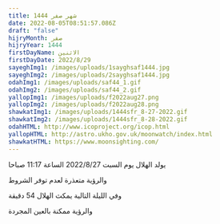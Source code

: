 ```yaml
---
title: شهر صفر 1444
date: 2022-08-05T08:51:57.086Z
draft: "false"
hijryMonth: صفر
hijryYear: 1444
firstDayName: الاثنين
firstDayDate: 2022/8/29
sayeghImg1: /images/uploads/1sayghsaf1444.jpg
sayeghImg2: /images/uploads/2sayghsaf1444.jpg
odahImg1: /images/uploads/saf44_1.gif
odahImg2: /images/uploads/saf44_2.gif
yallopImg1: /images/uploads/f2022aug27.png
yallopImg2: /images/uploads/f2022aug28.png
shawkatImg1: /images/uploads/1444sfr_8-27-2022.gif
shawkatImg2: /images/uploads/1444sfr_8-28-2022.gif
odahHTML: http://www.icoproject.org/icop.html
yallopHTML: http://astro.ukho.gov.uk/moonwatch/index.html
shawkatHTML: https://www.moonsighting.com/
---
```

يولد الهلال يوم السبت  2022/8/27  الساعة 11:17 صباحا

والرؤية متعذرة لعدم توفر الشروط

وفي الليلة التالية يمكث الهلال 54 دقيقة 

والرؤية ممكنة بالعين المجردة